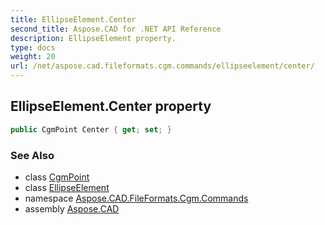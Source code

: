 ```yaml
---
title: EllipseElement.Center
second_title: Aspose.CAD for .NET API Reference
description: EllipseElement property. 
type: docs
weight: 20
url: /net/aspose.cad.fileformats.cgm.commands/ellipseelement/center/
---
```

## EllipseElement.Center property

```csharp
public CgmPoint Center { get; set; }
```

### See Also

* class [CgmPoint](../../../aspose.cad.fileformats.cgm.classes/cgmpoint/)
* class [EllipseElement](../)
* namespace [Aspose.CAD.FileFormats.Cgm.Commands](../../ellipseelement/)
* assembly [Aspose.CAD](../../../)


